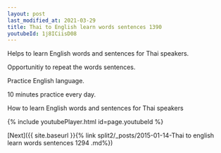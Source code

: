 ```yaml
---
layout: post
last_modified_at: 2021-03-29
title: Thai to English learn words sentences 1390 
youtubeId: 1j8ICiisD08
---
```

 
 
Helps to learn English words and sentences for Thai speakers.

Opportunitiy to repeat the words sentences. 

Practice English language. 
 
10 minutes practice every day. 
 
How to learn English words and sentences for Thai speakers 
 
{% include youtubePlayer.html id=page.youtubeId %}
 
 
[Next]({{ site.baseurl }}{% link  split2/_posts/2015-01-14-Thai to english learn words sentences 1294 .md%})
 
